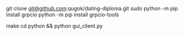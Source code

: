 git clone git@github.com:qugok/dating-diploma.git
sudo python -m pip install grpcio
python -m pip install grpcio-tools

make
cd python && python gui_client.py
